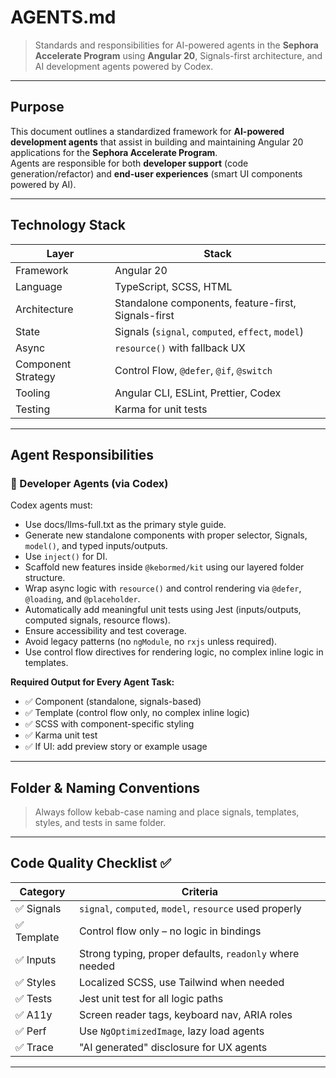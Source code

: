# AGENTS.md

> Standards and responsibilities for AI-powered agents in the **Sephora Accelerate Program** using **Angular 20**, Signals-first architecture, and AI development agents powered by Codex.

---

## Purpose

This document outlines a standardized framework for **AI-powered development agents** that assist in building and maintaining Angular 20 applications for the **Sephora Accelerate Program**.  
Agents are responsible for both **developer support** (code generation/refactor) and **end-user experiences** (smart UI components powered by AI).

---

## Technology Stack

| Layer              | Stack                                               |
|-------------------|-----------------------------------------------------|
| Framework          | Angular 20                                          |
| Language           | TypeScript, SCSS, HTML                              |
| Architecture       | Standalone components, feature-first, Signals-first |
| State              | Signals (`signal`, `computed`, `effect`, `model`)   |
| Async              | `resource()` with fallback UX                       |
| Component Strategy | Control Flow, `@defer`, `@if`, `@switch`            |
| Tooling            | Angular CLI, ESLint, Prettier, Codex                |
| Testing            | Karma for unit tests           |

---

## Agent Responsibilities

### 🧠 Developer Agents (via Codex)

Codex agents must:

- Use docs/llms-full.txt as the primary style guide.
- Generate new standalone components with proper selector, Signals, `model()`, and typed inputs/outputs.
- Use `inject()` for DI.
- Scaffold new features inside `@kebormed/kit` using our layered folder structure.
- Wrap async logic with `resource()` and control rendering via `@defer`, `@loading`, and `@placeholder`.
- Automatically add meaningful unit tests using Jest (inputs/outputs, computed signals, resource flows).
- Ensure accessibility and test coverage.
- Avoid legacy patterns (no `ngModule`, no `rxjs` unless required).
- Use control flow directives  for rendering logic, no complex inline logic in templates.

**Required Output for Every Agent Task:**

- ✅ Component (standalone, signals-based)
- ✅ Template (control flow only, no complex inline logic)
- ✅ SCSS with component-specific styling
- ✅ Karma unit test
- ✅ If UI: add preview story or example usage

---


## Folder & Naming Conventions

> Always follow kebab-case naming and place signals, templates, styles, and tests in same folder.

---

## Code Quality Checklist ✅

| Category     | Criteria                                                |
|--------------|---------------------------------------------------------|
| ✅ Signals   | `signal`, `computed`, `model`, `resource` used properly |
| ✅ Template  | Control flow only – no logic in bindings                     |
| ✅ Inputs    | Strong typing, proper defaults, `readonly` where needed |
| ✅ Styles    | Localized SCSS, use Tailwind when needed                |
| ✅ Tests     | Jest unit test for all logic paths                      |
| ✅ A11y      | Screen reader tags, keyboard nav, ARIA roles            |
| ✅ Perf      | Use `NgOptimizedImage`, lazy load agents                |
| ✅ Trace     | "AI generated" disclosure for UX agents                 |

---
